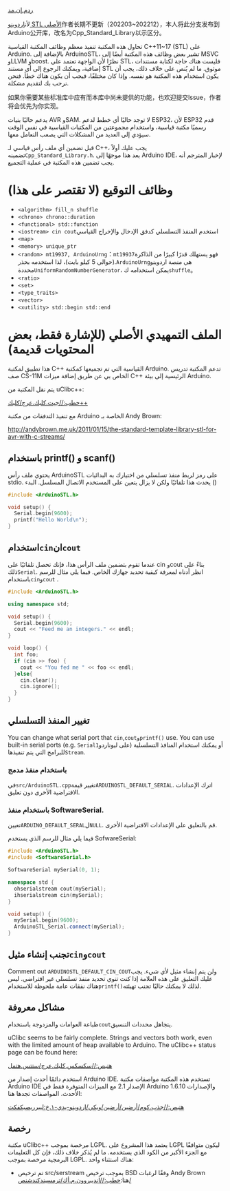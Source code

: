 [ردم.إن.مد](README.en.md)

لأن[اردوينو STL الأصلي](https://github.com/mike-matera/ArduinoSTL)作者长期不更新（202203~202212），本人将此分支发布到Arduino公开库，改名为Cpp_Standard_Library以示区分。

تحاول هذه المكتبة تنفيذ معظم وظائف المكتبة القياسية C++11~17 (STL) على Arduino. بالإضافة إلى ArduinoSTL، تشير بعض وظائف هذه المكتبة أيضًا إلى MSVC وLLVM وboost. نظرًا لأن الواجهة تعتمد على STL، فليست هناك حاجة لكتابة مستندات إضافية، ويمكنك الرجوع إلى أي مستند STL موثوق. ما لم يُنص على خلاف ذلك، يجب أن يكون استخدام هذه المكتبة هو نفسه. وإذا كان مختلفًا، فيجب أن يكون هناك خطأ. فنحن نرحب بك لتقديم مشكلة.

如果你需要某些标准库中应有而本库中尚未提供的功能，也欢迎提交Issue，作者将会优先为你实现。

يدعم حاليًا بنيات AVR وSAM. لا توجد حاليًا أي خطط لدعم ESP32، لأن ESP32 قدم رسميًا مكتبة قياسية، واستخدام مجموعتين من المكتبات القياسية في نفس الوقت سيؤدي إلى العديد من المشكلات التي يصعب التعامل معها.

قبل تضمين أي ملف رأس قياسي لـ C++، يجب عليك أولاً تضمينه`Cpp_Standard_Library.h`. يعد هذا موجهًا إلى Arduino IDE، لإخبار المترجم أنه يجب تضمين هذه المكتبة في عملية التجميع.

# وظائف التوقيع (لا تقتصر على هذا)

-   `<algorithm> fill_n shuffle`
-   `<chrono> chrono::duration`
-   `<functional> std::function`
-   `<iostream> cin cout`استخدم المنفذ التسلسلي كدفق الإدخال والإخراج القياسي
-   `<map>`
-   `<memory> unique_ptr`
-   `<random> mt19937, ArduinoUrng`：`mt19937`فهو يستهلك قدرًا كبيرًا من الذاكرة (حوالي 5 كيلو بايت)، لذا استخدمه بحذر.`ArduinoUrng`هي منصة اردوينو محددة`UniformRandomNumberGenerator`، يمكن استخدامه ك`shuffle`。
-   `<ratio>`
-   `<set>`
-   `<type_traits>`
-   `<vector>`
-   `<xutility> std::begin std::end`

# الملف التمهيدي الأصلي (للإشارة فقط، بعض المحتويات قديمة)

هذا تطبيق لمكتبة C++ القياسية التي تم تجميعها كمكتبة Arduino. تدعم المكتبة تدريس صف CS-11M الخاص بي عن طريق إضافة ميزات C++ الرئيسية إلى بيئة Arduino.

يتم نقل المكتبة من uClibc++:

[حطب://جيت.كلبك.عرج/كلبك++](http://git.uclibc.org/uClibc++)

مع تنفيذ التدفقات من مكتبة Arduino الخاصة بـ Andy Brown:

<http://andybrown.me.uk/2011/01/15/the-standard-template-library-stl-for-avr-with-c-streams/>

## باستخدام printf() و scanf()

يحتوي ملف رأس ArduinoSTL على رمز لربط منفذ تسلسلي من اختيارك به
البدائيات stdio. يحدث هذا تلقائيًا ولكن لا يزال يتعين على المستخدم الاتصال
المسلسل. البدء ()

```c++
#include <ArduinoSTL.h>

void setup() {
  Serial.begin(9600); 
  printf("Hello World\n");
}
```

## استخدام`cin`ان`cout`

عندما تقوم بتضمين ملف الرأس هذا، فإنك تحصل تلقائيًا على cin وcout بناءً على ذلك`Serial`. انظر أدناه لمعرفة كيفية تحديد جهازك الخاص. فيما يلي مثال للرسم باستخدام`cin`و`cout` .

```c++
#include <ArduinoSTL.h>

using namespace std;

void setup() {
  Serial.begin(9600);
  cout << "Feed me an integers." << endl;
}

void loop() {
  int foo;
  if (cin >> foo) { 
    cout << "You fed me " << foo << endl;
  }else{
    cin.clear();
    cin.ignore();
  }
}
```

## تغيير المنفذ التسلسلي

You can change what serial port that `cin`,`cout`و`printf()` use. You can use built-in serial ports (e.g. `Serial1`على ليوناردو) أو يمكنك استخدام المنافذ التسلسلية للبرامج التي يتم تنفيذها`Stream`.

### باستخدام منفذ مدمج

في`src/ArduinoSTL.cpp`تغيير قيمة`ARDUINOSTL_DEFAULT_SERIAL`. اترك الإعدادات الافتراضية الأخرى دون تعليق.

### باستخدام منفذ SoftwareSerial.

تعيين`ARDUINO_DEFAULT_SERAL`ل`NULL`. قم بالتعليق على الإعدادات الافتراضية الأخرى.

فيما يلي مثال للرسم الذي يستخدم SofwareSerial:

```c++
#include <ArduinoSTL.h>
#include <SoftwareSerial.h>

SoftwareSerial mySerial(0, 1);

namespace std { 
  ohserialstream cout(mySerial);
  ihserialstream cin(mySerial);
}

void setup() {
  mySerial.begin(9600);
  ArduinoSTL_Serial.connect(mySerial);
}
```

## تجنب إنشاء مثيل`cin`و`cout`

Comment out `ARDUINOSTL_DEFAULT_CIN_COUT`ولن يتم إنشاء مثيل لأي شيء. يجب عليك التعليق على هذه العلامة إذا كنت تنوي تحديد منفذ تسلسلي غير افتراضي. ليس هناك نفقات عامة ملحوظة للاستخدام`printf()`لذلك لا يمكنك حاليًا تجنب تهيئته.

## مشاكل معروفة

طباعة العوامات والمزدوجة باستخدام`cout`يتجاهل محددات التنسيق.

uClibc seems to be fairly complete. Strings and vectors both work, even with the limited amount of heap available to Arduino. The uClibc++ status page can be found here: 

[هتبص://سكسكس.كلبك.عرج/ستتس.هتمل](https://cxx.uclibc.org/status.html)

استخدم دائمًا أحدث إصدار من Arduino IDE. تستخدم هذه المكتبة مواصفات مكتبة Arduino IDE الإصدار 2.1 مع الميزات المتوفرة فقط في Arduino 1.6.10 والإصدارات الأحدث. المواصفات تجدها هنا:

[هتبص://جذب.كوم/أرضين/أرضين/ويكي/اردوينو-يدي-١.خ:ليبرريصبكفكت](https://github.com/arduino/Arduino/wiki/Arduino-IDE-1.5:-Library-specification)

## رخصة

مكتبة uClibc++ مرخصة بموجب LGPL. يعتمد هذا المشروع على LGPL ليكون متوافقًا مع الجزء الأكبر من الكود الذي يستخدمه. ما لم يُذكر خلاف ذلك، فإن كل التعليمات البرمجية مرخصة بموجب LGPL. هناك استثناء واحد:

-   تم ترخيص src/serstream بموجب ترخيص BSD وفقًا لرغبات Andy Brown هنا:[حطب://انديبروون.م.أك/ترمسيندكندشنص/](http://andybrown.me.uk/terms-and-conditions/)
